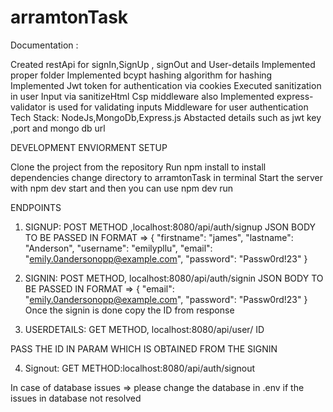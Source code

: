 # arramtonTask
Documentation :

Created restApi for signIn,SignUp , signOut and User-details
Implemented proper folder 
Implemented bcypt hashing algorithm for hashing
Implemented Jwt token for authentication via cookies
Executed sanitization in user Input via sanitizeHtml
Csp middleware also Implemented
express-validator is used for validating inputs
Middleware  for user authentication
Tech Stack: NodeJs,MongoDb,Express.js
Abstacted details such as jwt key ,port and mongo db url

DEVELOPMENT ENVIORMENT SETUP

Clone the project from the repository
Run npm install to install dependencies
change directory to arramtonTask in terminal
Start the server with npm dev start and then you can use npm dev run


ENDPOINTS

1) SIGNUP: POST METHOD ,localhost:8080/api/auth/signup
JSON BODY TO BE PASSED IN FORMAT => {
  "firstname": "james",
  "lastname": "Anderson",
  "username": "emilypllu",
  "email": "emily.0andersonopp@example.com",
  "password": "Passw0rd!23"
}

2) SIGNIN: POST METHOD, localhost:8080/api/auth/signin
JSON BODY TO BE PASSED IN FORMAT => {
  "email": "emily.0andersonopp@example.com",
  "password": "Passw0rd!23"
}
Once the signin is done copy the ID from response

3) USERDETAILS: GET METHOD, localhost:8080/api/user/ ID 

PASS THE ID IN PARAM WHICH IS OBTAINED FROM THE SIGNIN


4) Signout: GET METHOD:localhost:8080/api/auth/signout


In case of database issues => please change the database in .env if the issues in database not resolved












